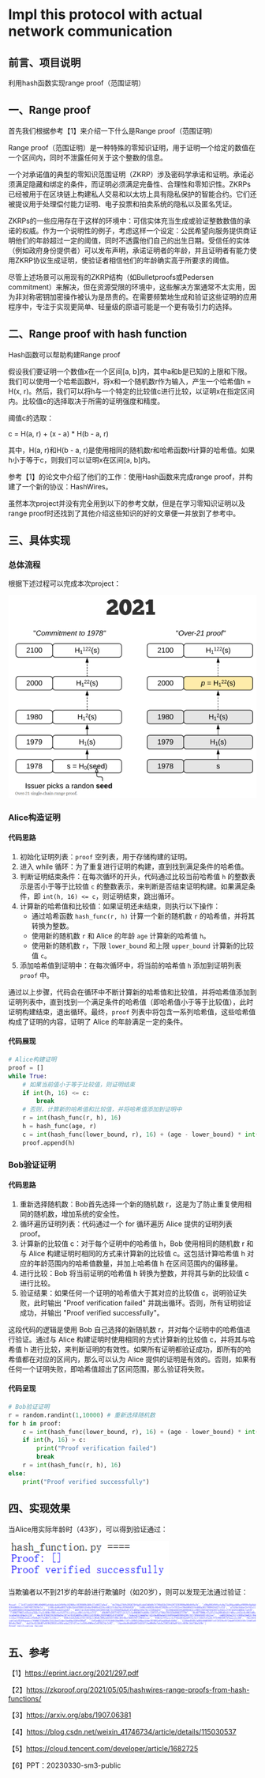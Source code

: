 # Impl this protocol with actual network communication
## 前言、项目说明

利用hash函数实现range proof（范围证明）

## 一、Range proof
首先我们根据参考【1】来介绍一下什么是Range proof（范围证明）

Range proof（范围证明）是一种特殊的零知识证明，用于证明一个给定的数值在一个区间内，同时不泄露任何关于这个整数的信息。

一个对承诺值的典型的零知识范围证明（ZKRP）涉及密码学承诺和证明。承诺必须满足隐藏和绑定的条件，而证明必须满足完备性、合理性和零知识性。ZKRPs已经被用于在区块链上构建私人交易和以太坊上具有隐私保护的智能合约。它们还被提议用于处理偿付能力证明、电子投票和拍卖系统的隐私以及匿名凭证。

ZKRPs的一些应用存在于这样的环境中：可信实体充当生成或验证整数数值的承诺的权威。作为一个说明性的例子，考虑这样一个设定：公民希望向服务提供商证明他们的年龄超过一定的阈值，同时不透露他们自己的出生日期。受信任的实体（例如政府身份提供者）可以发布声明，承诺证明者的年龄，并且证明者有能力使用ZKRP协议生成证明，使验证者相信他们的年龄确实高于所要求的阈值。

尽管上述场景可以用现有的ZKRP结构（如Bulletproofs或Pedersen commitment）来解决，但在资源受限的环境中，这些解决方案通常不太实用，因为非对称密钥加密操作被认为是昂贵的。在需要频繁地生成和验证这些证明的应用程序中，专注于实现更简单、轻量级的原语可能是一个更有吸引力的选择。

## 二、Range proof with hash function
Hash函数可以帮助构建Range proof

假设我们要证明一个数值x在一个区间[a, b]内，其中a和b是已知的上限和下限。我们可以使用一个哈希函数H，将x和一个随机数r作为输入，产生一个哈希值h = H(x, r)。然后，我们可以将h与一个特定的比较值c进行比较，以证明x在指定区间内。比较值c的选择取决于所需的证明强度和精度。

阈值c的选取：

c = H(a, r) + (x - a) * H(b - a, r)

其中，H(a, r)和H(b - a, r)是使用相同的随机数r和哈希函数H计算的哈希值。如果h小于等于c，则我们可以证明x在区间[a, b]内。

参考【1】的论文中介绍了他们的工作：使用Hash函数来完成range proof，并构建了一个新的协议：HashWires。

虽然本次project并没有完全用到以下的参考文献，但是在学习零知识证明以及range proof时还找到了其他介绍这些知识的好的文章便一并放到了参考中。

## 三、具体实现
### 总体流程

根据下述过程可以完成本次project：

![01](01.png)

### Alice构造证明

#### 代码思路

1. 初始化证明列表：`proof` 空列表，用于存储构建的证明。
2. 进入 while 循环：为了重复进行证明的构建，直到找到满足条件的哈希值。
3. 判断证明结束条件：在每次循环的开头，代码通过比较当前哈希值 `h` 的整数表示是否小于等于比较值 `c` 的整数表示，来判断是否结束证明构建。如果满足条件，即 `int(h, 16) <= c`，则证明结束，跳出循环。
4. 计算新的哈希值和比较值：如果证明还未结束，则执行以下操作：
   - 通过哈希函数 `hash_func(r, h)` 计算一个新的随机数 `r` 的哈希值，并将其转换为整数。
   - 使用新的随机数 `r` 和 Alice 的年龄 `age` 计算新的哈希值 `h`。
   - 使用新的随机数 `r`，下限 `lower_bound` 和上限 `upper_bound` 计算新的比较值 `c`。
5. 添加哈希值到证明中：在每次循环中，将当前的哈希值 `h` 添加到证明列表 `proof` 中。

通过以上步骤，代码会在循环中不断计算新的哈希值和比较值，并将哈希值添加到证明列表中，直到找到一个满足条件的哈希值（即哈希值小于等于比较值），此时证明构建结束，退出循环。最终，`proof` 列表中将包含一系列哈希值，这些哈希值构成了证明的内容，证明了 Alice 的年龄满足一定的条件。

#### 代码展现

```python
# Alice构建证明
proof = []
while True:
    # 如果当前值小于等于比较值，则证明结束
    if int(h, 16) <= c:
        break
    # 否则，计算新的哈希值和比较值，并将哈希值添加到证明中
    r = int(hash_func(r, h), 16)
    h = hash_func(age, r)
    c = int(hash_func(lower_bound, r), 16) + (age - lower_bound) * int(hash_func(upper_bound - lower_bound, r), 16)
    proof.append(h)
```

### Bob验证证明

#### 代码思路

1. 重新选择随机数：Bob首先选择一个新的随机数 r，这是为了防止重复使用相同的随机数，增加系统的安全性。
2. 循环遍历证明列表：代码通过一个 for 循环遍历 Alice 提供的证明列表 proof。
3. 计算新的比较值 c：对于每个证明中的哈希值 h，Bob 使用相同的随机数 r 和与 Alice 构建证明时相同的方式来计算新的比较值 c。这包括计算哈希值 h 对应的年龄范围内的哈希值数量，并加上哈希值 h 在区间范围内的偏移量。
4. 进行比较：Bob 将当前证明的哈希值 h 转换为整数，并将其与新的比较值 c 进行比较。
5. 验证结果：如果任何一个证明的哈希值大于其对应的比较值 c，说明验证失败，此时输出 "Proof verification failed" 并跳出循环。否则，所有证明验证成功，并输出 "Proof verified successfully"。

这段代码的逻辑是使用 Bob 自己选择的新随机数 r，并对每个证明中的哈希值进行验证。通过与 Alice 构建证明时使用相同的方式计算新的比较值 c，并将其与哈希值 h 进行比较，来判断证明的有效性。如果所有证明都验证成功，即所有的哈希值都在对应的区间内，那么可以认为 Alice 提供的证明是有效的。否则，如果有任何一个证明失败，即哈希值超出了区间范围，那么验证将失败。

#### 代码呈现

```python
# Bob验证证明
r = random.randint(1,10000) # 重新选择随机数
for h in proof:
    c = int(hash_func(lower_bound, r), 16) + (age - lower_bound) * int(hash_func(upper_bound - lower_bound, r), 16)
    if int(h, 16) > c:
        print("Proof verification failed")
        break
    r = int(hash_func(r, h), 16)
else:
    print("Proof verified successfully")
```

## 四、实现效果

当Alice用实际年龄时（43岁），可以得到验证通过：

![02](02.png)

当欺骗者以不到21岁的年龄进行欺骗时（如20岁），则可以发现无法通过验证：

![03](03.png)

## 五、参考

【1】https://eprint.iacr.org/2021/297.pdf

【2】https://zkproof.org/2021/05/05/hashwires-range-proofs-from-hash-functions/

【3】https://arxiv.org/abs/1907.06381

【4】https://blog.csdn.net/weixin_41746734/article/details/115030537

【5】https://cloud.tencent.com/developer/article/1682725

【6】PPT：20230330-sm3-public